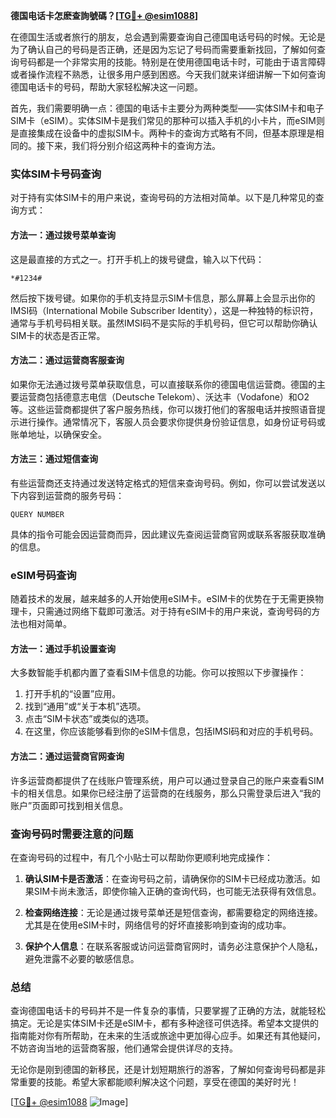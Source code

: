 **德国电话卡怎麽查詢號碼？[[TG💪+ @esim1088](https://t.me/s/esim1088)]**

在德国生活或者旅行的朋友，总会遇到需要查询自己德国电话号码的时候。无论是为了确认自己的号码是否正确，还是因为忘记了号码而需要重新找回，了解如何查询号码都是一个非常实用的技能。特别是在使用德国电话卡时，可能由于语言障碍或者操作流程不熟悉，让很多用户感到困惑。今天我们就来详细讲解一下如何查询德国电话卡的号码，帮助大家轻松解决这一问题。

首先，我们需要明确一点：德国的电话卡主要分为两种类型——实体SIM卡和电子SIM卡（eSIM）。实体SIM卡是我们常见的那种可以插入手机的小卡片，而eSIM则是直接集成在设备中的虚拟SIM卡。两种卡的查询方式略有不同，但基本原理是相同的。接下来，我们将分别介绍这两种卡的查询方法。

### 实体SIM卡号码查询

对于持有实体SIM卡的用户来说，查询号码的方法相对简单。以下是几种常见的查询方式：

#### 方法一：通过拨号菜单查询
这是最直接的方式之一。打开手机上的拨号键盘，输入以下代码：
```
*#1234#
```
然后按下拨号键。如果你的手机支持显示SIM卡信息，那么屏幕上会显示出你的IMSI码（International Mobile Subscriber Identity），这是一种独特的标识符，通常与手机号码相关联。虽然IMSI码不是实际的手机号码，但它可以帮助你确认SIM卡的状态是否正常。

#### 方法二：通过运营商客服查询
如果你无法通过拨号菜单获取信息，可以直接联系你的德国电信运营商。德国的主要运营商包括德意志电信（Deutsche Telekom）、沃达丰（Vodafone）和O2等。这些运营商都提供了客户服务热线，你可以拨打他们的客服电话并按照语音提示进行操作。通常情况下，客服人员会要求你提供身份验证信息，如身份证号码或账单地址，以确保安全。

#### 方法三：通过短信查询
有些运营商还支持通过发送特定格式的短信来查询号码。例如，你可以尝试发送以下内容到运营商的服务号码：
```
QUERY NUMBER
```
具体的指令可能会因运营商而异，因此建议先查阅运营商官网或联系客服获取准确的信息。

### eSIM号码查询

随着技术的发展，越来越多的人开始使用eSIM卡。eSIM卡的优势在于无需更换物理卡，只需通过网络下载即可激活。对于持有eSIM卡的用户来说，查询号码的方法也相对简单。

#### 方法一：通过手机设置查询
大多数智能手机都内置了查看SIM卡信息的功能。你可以按照以下步骤操作：
1. 打开手机的“设置”应用。
2. 找到“通用”或“关于本机”选项。
3. 点击“SIM卡状态”或类似的选项。
4. 在这里，你应该能够看到你的eSIM卡信息，包括IMSI码和对应的手机号码。

#### 方法二：通过运营商官网查询
许多运营商都提供了在线账户管理系统，用户可以通过登录自己的账户来查看SIM卡的相关信息。如果你已经注册了运营商的在线服务，那么只需登录后进入“我的账户”页面即可找到相关信息。

### 查询号码时需要注意的问题

在查询号码的过程中，有几个小贴士可以帮助你更顺利地完成操作：

1. **确认SIM卡是否激活**：在查询号码之前，请确保你的SIM卡已经成功激活。如果SIM卡尚未激活，即使你输入正确的查询代码，也可能无法获得有效信息。
   
2. **检查网络连接**：无论是通过拨号菜单还是短信查询，都需要稳定的网络连接。尤其是在使用eSIM卡时，网络信号的好坏直接影响到查询的成功率。

3. **保护个人信息**：在联系客服或访问运营商官网时，请务必注意保护个人隐私，避免泄露不必要的敏感信息。

### 总结

查询德国电话卡的号码并不是一件复杂的事情，只要掌握了正确的方法，就能轻松搞定。无论是实体SIM卡还是eSIM卡，都有多种途径可供选择。希望本文提供的指南能对你有所帮助，在未来的生活或旅途中更加得心应手。如果还有其他疑问，不妨咨询当地的运营商客服，他们通常会提供详尽的支持。

无论你是刚到德国的新移民，还是计划短期旅行的游客，了解如何查询号码都是非常重要的技能。希望大家都能顺利解决这个问题，享受在德国的美好时光！

[[TG💪+ @esim1088](https://t.me/s/esim1088) ![Image](https://i.postimg.cc/4NQfJmqS/Snipaste-2025-05-13-00-14-12.png)]